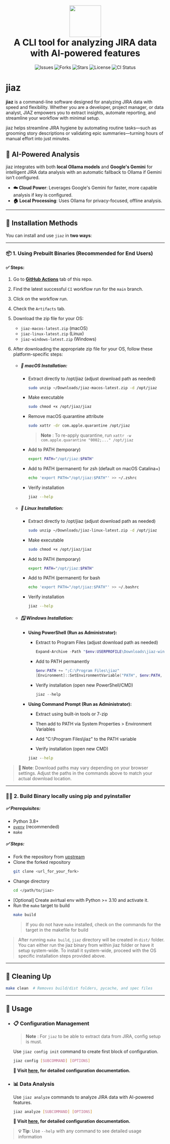<h1 align="center">
  <img src="https://raw.githubusercontent.com/sankur-codes/jiaz/main/utils/asset/jiaz_logo.jpg" width="100" />
  <br/>
  A CLI tool for analyzing JIRA data with AI-powered features
</h1>

<p align="center">
  <img src="https://img.shields.io/github/issues/sankur-codes/jiaz?style=flat-square&logo=firebase&logoColor=C8332D" alt="Issues"/>
  <img src="https://img.shields.io/github/forks/sankur-codes/jiaz?style=flat-square&logo=transmission&logoColor=897BFF" alt="Forks"/>
  <img src="https://img.shields.io/github/stars/sankur-codes/jiaz?style=flat-square&logo=trustpilot&logoColor=FFFF66" alt="Stars"/>
  <img src="https://img.shields.io/github/license/sankur-codes/jiaz?style=flat-square&logo=open-source-initiative" alt="License"/>
  <img src="https://img.shields.io/github/actions/workflow/status/sankur-codes/jiaz/ci.yaml?logo=githubactions" alt="CI Status"/>
</p>


# jiaz

**jiaz** is a command-line software designed for analyzing JIRA data with speed and flexibility. Whether you are a developer, project manager, or data analyst, JIAZ empowers you to extract insights, automate reporting, and streamline your workflow with minimal setup.

jiaz helps streamline JIRA hygiene by automating routine tasks—such as grooming story descriptions or validating epic summaries—turning hours of manual effort into just minutes.

## 🤖 AI-Powered Analysis

jiaz integrates with both **local Ollama models** and **Google's Gemini** for intelligent JIRA data analysis with an automatic fallback to Ollama if Gemini isn’t configured.

- **☁️ Cloud Power**: Leverages Google's Gemini for faster, more capable analysis if key is configured.
- **🏠 Local Processing**: Uses Ollama for privacy-focused, offline analysis.

---

## 🚀 Installation Methods

You can install and use `jiaz` in **two ways**:

---

### 📦 1. Using Prebuilt Binaries (Recommended for End Users)

#### ✅ Steps:
1. Go to **[GitHub Actions](https://github.com/sankur-codes/jiaz/actions)** tab of this repo.
2. Find the latest successful `CI` workflow run for the `main` branch.
3. Click on the workflow run.
4. Check the `Artifacts` tab.
5. Download the zip file for your OS:
   - `jiaz-macos-latest.zip` (macOS)
   - `jiaz-linux-latest.zip` (Linux)
   - `jiaz-windows-latest.zip` (Windows)

6. After downloading the appropriate zip file for your OS, follow these platform-specific steps:

    - ##### 🍎 macOS Installation:

      - Extract directly to /opt/jiaz (adjust download path as needed)
        ```bash
        sudo unzip ~/Downloads/jiaz-macos-latest.zip -d /opt/jiaz
        ```

      - Make executable
        ```bash
        sudo chmod +x /opt/jiaz/jiaz
        ```

      - Remove macOS quarantine attribute
        ```bash
        sudo xattr -dr com.apple.quarantine /opt/jiaz
        ```
        > **Note** : To re-apply quarantine, run `xattr -w com.apple.quarantine "0002;..." /opt/jiaz`

      - Add to PATH (temporary)
        ```bash
        export PATH="/opt/jiaz:$PATH"
        ```

      - Add to PATH (permanent) for zsh (default on macOS Catalina+)
        ```bash
        echo 'export PATH="/opt/jiaz:$PATH"' >> ~/.zshrc
        ```

      - Verify installation
        ```bash
        jiaz --help
        ```

    - ##### 🐧 Linux Installation:

      
      - Extract directly to /opt/jiaz (adjust download path as needed)
        ```bash
        sudo unzip ~/Downloads/jiaz-linux-latest.zip -d /opt/jiaz
        ```

      - Make executable
        ```bash
        sudo chmod +x /opt/jiaz/jiaz
        ```

      - Add to PATH (temporary)
        ```bash
        export PATH="/opt/jiaz:$PATH"
        ```

      - Add to PATH (permanent) for bash
        ```bash
        echo 'export PATH="/opt/jiaz:$PATH"' >> ~/.bashrc
        ```

      - Verify installation
        ```bash
        jiaz --help
        ```

    - ##### 🪟 Windows Installation:

      - **Using PowerShell (Run as Administrator):**
        - Extract to Program Files (adjust download path as needed)
          ```powershell
          Expand-Archive -Path "$env:USERPROFILE\Downloads\jiaz-windows-latest.zip" -DestinationPath "C:\Program Files\jiaz"
          ```

        - Add to PATH permanently
          ```powershell
          $env:PATH += ";C:\Program Files\jiaz"
          [Environment]::SetEnvironmentVariable("PATH", $env:PATH, [EnvironmentVariableTarget]::Machine)
          ```

        - Verify installation (open new PowerShell/CMD)
          ```powershell
          jiaz --help
          ```

      - **Using Command Prompt (Run as Administrator):**
          - Extract using built-in tools or 7-zip
          - Then add to PATH via System Properties > Environment Variables
          - Add "C:\Program Files\jiaz" to the PATH variable

          - Verify installation (open new CMD)
          ```cmd
          jiaz --help
          ```

> **📝 Note**: Download paths may vary depending on your browser settings. Adjust the paths in the commands above to match your actual download location.

---

### 🧑‍💻 2. Build Binary locally using pip and pyinstaller

##### ✅ Prerequisites:
- Python 3.8+
- [`pyenv`](https://github.com/pyenv/pyenv) (recommended)
- `make`

##### ✅ Steps:

- Fork the repository from [upstream](https://github.com/sankur-codes/jiaz)
- Clone the forked repository
    ```bash
    git clone <url_for_your_fork>
    ```
- Change directory
    ```bash
    cd </path/to/jiaz>
    ```
- [Optional] Create avirtual env with Python >= 3.10 and activate it.
- Run the `make` target to build
    ```bash
    make build
    ```
    > If you do not have `make` installed, check on the commands for the target in the makefile for build


> After running `make build`, `jiaz` directory will be created in `dist/` folder. You can either run the jiaz binary from within jiaz folder or have it setup system-wide.
> To install it system-wide, proceed with the OS specific installation steps provided above.

---

## 🧹 Cleaning Up

```bash
make clean  # Removes build/dist folders, pycache, and spec files
```

---

## 🧪 Usage


- ### 📋 Configuration Management
  > **Note** : For `jiaz` to be able to extract data from JIRA, config setup is must. 

  Use `jiaz config init` command to create first block of configuration.

  ```bash
  jiaz config [SUBCOMMAND] [OPTIONS]
  ```

  **📖 Visit [here](jiaz/commands/config/README.md), for detailed configuration documentation.**

- ### 📊 Data Analysis  

  Use `jiaz analyze` commands to analyze JIRA data with AI-powered features.

  ```bash
  jiaz analyze [SUBCOMMAND] [OPTIONS]
  ```

  **📖 Visit [here](jiaz/commands/analyze/README.md), for detailed configuration documentation.**

> **💡 Tip**: Use `--help` with any command to see detailed usage information
